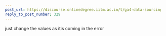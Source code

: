 ```yaml
---
post_url: https://discourse.onlinedegree.iitm.ac.in/t/ga4-data-sourcing-discussion-thread-tds-jan-2025/165959/346
reply_to_post_number: 329
---
```

just change the values as itis coming in the error